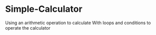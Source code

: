 # Simple-Calculator
Using an arithmetic operation to calculate 
With loops and conditions to operate the calculator 
